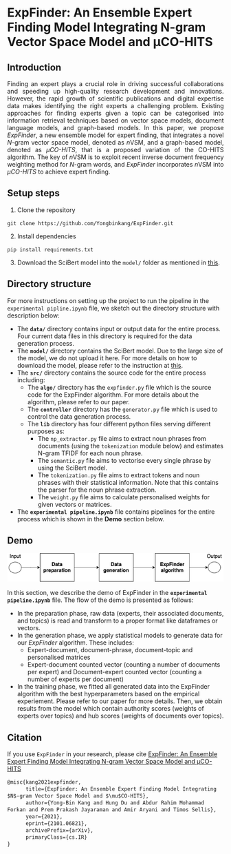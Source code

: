 # ExpFinder: An Ensemble Expert Finding Model Integrating N-gram Vector Space Model and μCO-HITS

## Introduction
<p align="justify">
Finding an expert plays a crucial role in driving successful collaborations and speeding up high-quality research development and innovations. However, the rapid growth of scientific publications and digital expertise data makes identifying the right experts a challenging problem. Existing approaches for finding experts given a topic can be categorised into information retrieval techniques based on vector space models, document language models, and graph-based models. In this paper, we propose <i>ExpFinder</i>, a new ensemble model for expert finding, that integrates a novel <i>N</i>-gram vector space model, denoted as <i>n</i>VSM, and a graph-based model, denoted as <i>μCO-HITS</i>, that is a proposed variation of the CO-HITS algorithm. The key of <i>n</i>VSM is to exploit recent inverse document frequency weighting method for <i>N</i>-gram words, and <i>ExpFinder</i> incorporates <i>n</i>VSM into <i>μCO-HITS</i> to achieve expert finding. 
</p>

## Setup steps
1. Clone the repository
```
git clone https://github.com/Yongbinkang/ExpFinder.git
```
2. Install dependencies
```
pip install requirements.txt
```
3. Download the SciBert model into the `model/` folder as mentioned in [this](https://github.com/Yongbinkang/ExpFinder/tree/main/model).

## Directory structure

For more instructions on setting up the project to run the pipeline in the `experimental pipline.ipynb` file, we sketch out the directory structure with description below:

* The __`data/`__ directory contains input or output data for the entire process. Four current data files in this directory is required for the data generation process.
* The __`model/`__ directory contains the SciBert model. Due to the large size of the model, we do not upload it here. For more details on how to download the model, please refer to the instruction at [this](https://github.com/Yongbinkang/ExpFinder/blob/main/model/README.md).
* The __`src/`__ directory contains the source code for the entire process including:
  * The __`algo/`__ directory has the `expfinder.py` file which is the source code for the ExpFinder algorithm. For more details about the algorithm, please refer to our paper.
  * The __`controller`__ directory has the `generator.py` file which is used to control the data generation process.
  * The __`lib`__ directory has four different python files serving different purposes as:
    * The `np_extractor.py` file aims to extract noun phrases from documents (using the `tokenization` module below) and estimates N-gram TFIDF for each noun phrase.
    * The `semantic.py` file aims to vectorise every single phrase by using the SciBert model.
    * The `tokenization.py` file aims to extract tokens and noun phrases with their statistical information. Note that this contains the parser for the noun phrase extraction.
    * The `weight.py` file aims to calculate personalised weights for given vectors or matrices.
* The __`experimental pipeline.ipynb`__ file contains pipelines for the entire process which is shown in the __Demo__ section below.

## Demo

![Execution flow](https://github.com/Yongbinkang/ExpFinder/blob/main/images/flow.png)

In this section, we describe the demo of ExpFinder in the __`experimental pipeline.ipynb`__ file. The flow of the demo is presented as follows:

* In the preparation phase, raw data (experts, their associated documents, and topics) is read and transform to a proper format like dataframes or vectors.
* In the generation phase, we apply statistical models to generate data for our *ExpFinder* algorithm. These includes:
  * Expert-document, document-phrase, document-topic and personalised matrices
  * Expert-document counted vector (counting a number of documents per expert) and Document-expert counted vector (counting a number of experts per document)
* In the training phase, we fitted all generated data into the ExpFinder algorithm with the best hyperparameters based on the empirical experiement. Please refer to our paper for more details. Then, we obtain results from the model which contain authority scores (weights of experts over topics) and hub scores (weights of documents over topics).

## Citation

If you use `ExpFinder` in your research, please cite [ExpFinder: An Ensemble Expert Finding Model Integrating N-gram Vector Space Model and μCO-HITS](https://arxiv.org/abs/2101.06821)

```
@misc{kang2021expfinder,
      title={ExpFinder: An Ensemble Expert Finding Model Integrating $N$-gram Vector Space Model and $\mu$CO-HITS}, 
      author={Yong-Bin Kang and Hung Du and Abdur Rahim Mohammad Forkan and Prem Prakash Jayaraman and Amir Aryani and Timos Sellis},
      year={2021},
      eprint={2101.06821},
      archivePrefix={arXiv},
      primaryClass={cs.IR}
}
```
